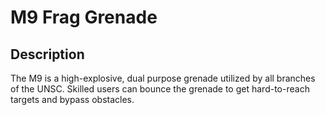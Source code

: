 # M9 Frag Grenade

## Description

The M9 is a high-explosive, dual purpose grenade utilized by all branches of the UNSC. Skilled users can bounce the grenade to get hard-to-reach targets and bypass obstacles.
